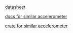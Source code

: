 [datasheet](https://www.st.com/resource/en/datasheet/lsm6dsr.pdf)

[docs for similar accelerometer](https://www.st.com/en/mems-and-sensors/lsm6dso.html#documentation)

[crate for similar accelerometer](https://github.com/cameronkinsella/lsm6dso/tree/master)
